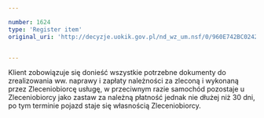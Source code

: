 ```yaml
---

number: 1624
type: 'Register item'
original_uri: 'http://decyzje.uokik.gov.pl/nd_wz_um.nsf/0/960E742BC0242A8EC12575D1003EC094?OpenDocument'


---
```


Klient zobowiązuje się donieść wszystkie potrzebne dokumenty do zrealizowania ww. naprawy i zapłaty należności za zleconą i wykonaną przez Zleceniobiorcę usługę, w przeciwnym razie samochód pozostaje u Zleceniobiorcy jako zastaw za należną płatność jednak nie dłużej niż 30 dni, po tym terminie pojazd staje się własnością Zleceniobiorcy.
